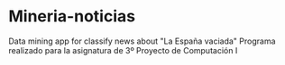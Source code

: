 # Mineria-noticias
Data mining app for classify news about "La España vaciada"
Programa realizado para la asignatura de 3º Proyecto de Computación I
